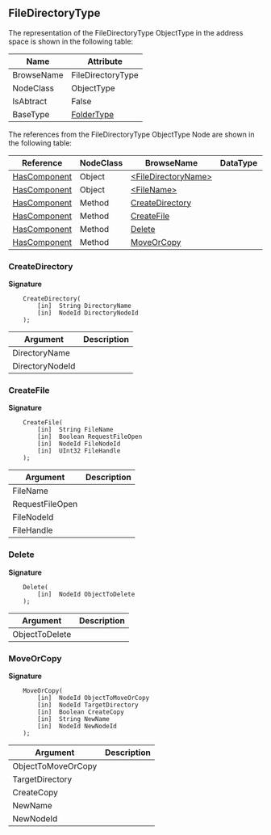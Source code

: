 <!-- objecttype -->
## FileDirectoryType

The representation of the FileDirectoryType ObjectType in the address space is shown in the following table:  

|Name|Attribute|
|---|---|
|BrowseName|FileDirectoryType|
|NodeClass|ObjectType|
|IsAbtract|False|
|BaseType|[FolderType](../../../Part5/ObjectTypes/FolderType/readme.md)|

The references from the FileDirectoryType ObjectType Node are shown in the following table:  

|Reference|NodeClass|BrowseName|DataType|TypeDefinition|ModellingRule|
|---|---|---|---|---|---|
|[HasComponent](../../../Part3/ReferenceTypes/HasComponent/readme.md)|Object|[&lt;FileDirectoryName&gt;](#&lt;FileDirectoryName&gt;)||[FileDirectoryType](../../Part5/ObjectTypes/FileDirectoryType/readme.md)|[OptionalPlaceholder](../../Objects/OptionalPlaceholder/readme.md)|
|[HasComponent](../../../Part3/ReferenceTypes/HasComponent/readme.md)|Object|[&lt;FileName&gt;](#&lt;FileName&gt;)||[FileType](../../Part5/ObjectTypes/FileType/readme.md)|[OptionalPlaceholder](../../Objects/OptionalPlaceholder/readme.md)|
|[HasComponent](../../../Part3/ReferenceTypes/HasComponent/readme.md)|Method|[CreateDirectory](#CreateDirectory)|||[Mandatory](../../Objects/Mandatory/readme.md)|
|[HasComponent](../../../Part3/ReferenceTypes/HasComponent/readme.md)|Method|[CreateFile](#CreateFile)|||[Mandatory](../../Objects/Mandatory/readme.md)|
|[HasComponent](../../../Part3/ReferenceTypes/HasComponent/readme.md)|Method|[Delete](#Delete)|||[Mandatory](../../Objects/Mandatory/readme.md)|
|[HasComponent](../../../Part3/ReferenceTypes/HasComponent/readme.md)|Method|[MoveOrCopy](#MoveOrCopy)|||[Mandatory](../../Objects/Mandatory/readme.md)|

### <a name="CreateDirectory"></a>CreateDirectory

**Signature**
```
    CreateDirectory(
        [in]  String DirectoryName
        [in]  NodeId DirectoryNodeId
    );
```

|Argument|Description|
|---|---|
|DirectoryName||
|DirectoryNodeId||

### <a name="CreateFile"></a>CreateFile

**Signature**
```
    CreateFile(
        [in]  String FileName
        [in]  Boolean RequestFileOpen
        [in]  NodeId FileNodeId
        [in]  UInt32 FileHandle
    );
```

|Argument|Description|
|---|---|
|FileName||
|RequestFileOpen||
|FileNodeId||
|FileHandle||

### <a name="Delete"></a>Delete

**Signature**
```
    Delete(
        [in]  NodeId ObjectToDelete
    );
```

|Argument|Description|
|---|---|
|ObjectToDelete||

### <a name="MoveOrCopy"></a>MoveOrCopy

**Signature**
```
    MoveOrCopy(
        [in]  NodeId ObjectToMoveOrCopy
        [in]  NodeId TargetDirectory
        [in]  Boolean CreateCopy
        [in]  String NewName
        [in]  NodeId NewNodeId
    );
```

|Argument|Description|
|---|---|
|ObjectToMoveOrCopy||
|TargetDirectory||
|CreateCopy||
|NewName||
|NewNodeId||


